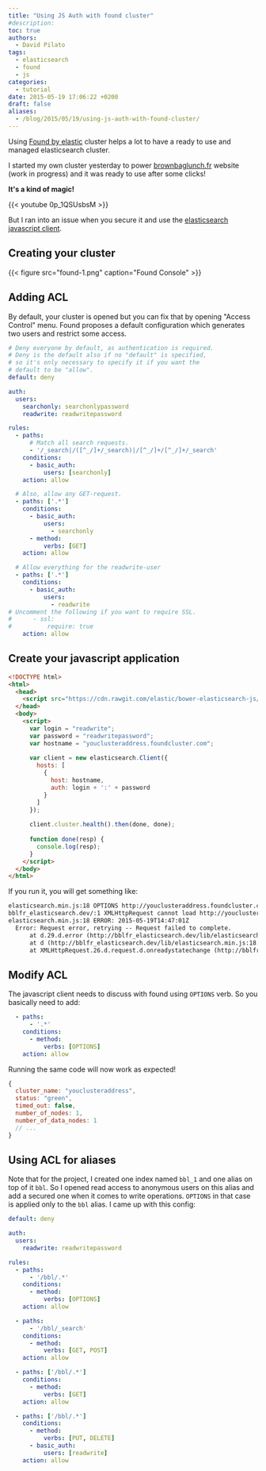 ```yaml
---
title: "Using JS Auth with found cluster"
#description: 
toc: true
authors:
  - David Pilato
tags:
  - elasticsearch
  - found
  - js
categories:
  - tutorial
date: 2015-05-19 17:06:22 +0200
draft: false
aliases:
  - /blog/2015/05/19/using-js-auth-with-found-cluster/
---
```


Using [Found by elastic](https://www.found.no/) cluster helps a lot to have a ready to use and managed elasticsearch cluster.

I started my own cluster yesterday to power [brownbaglunch.fr](http://www.brownbaglunch.fr/) website (work in progress) and it was ready to use after some clicks!

**It's a kind of magic!**

{{< youtube 0p_1QSUsbsM >}}

But I ran into an issue when you secure it and use the [elasticsearch javascript client](https://www.elastic.co/guide/en/elasticsearch/client/javascript-api/current/index.html).

<!-- more -->

## Creating your cluster

{{< figure src="found-1.png" caption="Found Console" >}}

## Adding ACL

By default, your cluster is opened but you can fix that by opening "Access Control" menu.
Found proposes a default configuration which generates two users and restrict some access.

```yaml
# Deny everyone by default, as authentication is required.
# Deny is the default also if no "default" is specified,
# so it's only necessary to specify it if you want the
# default to be "allow".
default: deny

auth:
  users:
    searchonly: searchonlypassword
    readwrite: readwritepassword

rules:
  - paths:
      # Match all search requests.
      - '/_search|/([^_/]+/_search)|/[^_/]+/[^_/]+/_search'
    conditions:
      - basic_auth:
          users: [searchonly]
    action: allow

  # Also, allow any GET-request.
  - paths: ['.*']
    conditions:
      - basic_auth:
          users:
            - searchonly
      - method:
          verbs: [GET]
    action: allow

  # Allow everything for the readwrite-user
  - paths: ['.*']
    conditions:
      - basic_auth:
          users:
            - readwrite
# Uncomment the following if you want to require SSL.
#      - ssl:
#          require: true
    action: allow
```

## Create your javascript application

```html
<!DOCTYPE html>
<html>
  <head>
    <script src="https://cdn.rawgit.com/elastic/bower-elasticsearch-js/12ec0b8ee6d776e077b160e6dd6fc2e1b5818a86/elasticsearch.min.js"></script>
  </head>
  <body>
    <script>
      var login = "readwrite";
      var password = "readwritepassword";
      var hostname = "youclusteraddress.foundcluster.com";
      
      var client = new elasticsearch.Client({
        hosts: [
          {
            host: hostname,
            auth: login + ':' + password
          } 
        ]
      });
      
      client.cluster.health().then(done, done);
      
      function done(resp) {
        console.log(resp);
      }
    </script>
  </body>
</html>
```

If you run it, you will get something like:

```txt
elasticsearch.min.js:18 OPTIONS http://youclusteraddress.foundcluster.com:9200/_cluster/health 401 (Unauthorized)26.d.request @ elasticsearch.min.js:18c @ elasticsearch.min.js:1842.j.applyArgs @ elasticsearch.min.js:18k @ elasticsearch.min.js:11(anonymous function) @ elasticsearch.min.js:11
bblfr_elasticsearch.dev/:1 XMLHttpRequest cannot load http://youclusteraddress.foundcluster.com:9200/_cluster/health. Invalid HTTP status code 401
elasticsearch.min.js:18 ERROR: 2015-05-19T14:47:01Z
  Error: Request error, retrying -- Request failed to complete.
      at d.29.d.error (http://bblfr_elasticsearch.dev/lib/elasticsearch.min.js:18:15537)
      at d (http://bblfr_elasticsearch.dev/lib/elasticsearch.min.js:18:22917)
      at XMLHttpRequest.26.d.request.d.onreadystatechange (http://bblfr_elasticsearch.dev/lib/elasticsearch.min.js:18:9781)
```

## Modify ACL

The javascript client needs to discuss with found using `OPTIONS` verb. So you basically need to add:

```yaml
  - paths:
      - '.*'
    conditions:
      - method:
          verbs: [OPTIONS]
    action: allow
```

Running the same code will now work as expected!

```js
{
  cluster_name: "youclusteraddress", 
  status: "green", 
  timed_out: false, 
  number_of_nodes: 1, 
  number_of_data_nodes: 1
  // ...
}
```

## Using ACL for aliases

Note that for the project, I created one index named `bbl_1` and one alias on top of it `bbl`.
So I opened read access to anonymous users on this alias and add a secured one when it comes to write operations.
`OPTIONS` in that case is applied only to the `bbl` alias. I came up with this config:

```yaml
default: deny

auth:
  users:
    readwrite: readwritepassword

rules:
  - paths:
      - '/bbl/.*'
    conditions:
      - method:
          verbs: [OPTIONS]
    action: allow

  - paths:
      - '/bbl/_search'
    conditions:
      - method:
          verbs: [GET, POST]
    action: allow

  - paths: ['/bbl/.*']
    conditions:
      - method:
          verbs: [GET]
    action: allow

  - paths: ['/bbl/.*']
    conditions:
      - method:
          verbs: [PUT, DELETE]
      - basic_auth:
          users: [readwrite]
    action: allow
```
